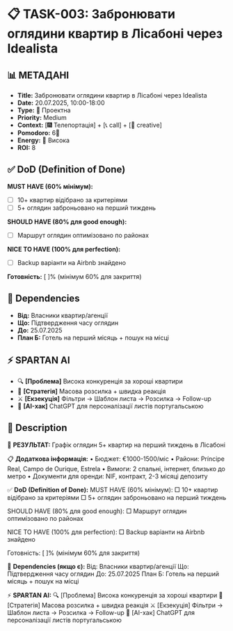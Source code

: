 # 📋 TASK-003: Забронювати оглядини квартир в Лісабоні через Idealista

## 📊 МЕТАДАНІ
- **Title:** Забронювати оглядини квартир в Лісабоні через Idealista
- **Date:** 20.07.2025, 10:00-18:00
- **Type:** 🚀 Проектна
- **Priority:** Medium
- **Context:** [🎆 Телепортація] + [📞 call] + [🎨 creative]
- **Pomodoro:** 6🍅
- **Energy:** 🔴 Висока
- **ROI:** 8

## ✅ DoD (Definition of Done)
**MUST HAVE (60% мінімум):**
- [ ] 10+ квартир відібрано за критеріями
- [ ] 5+ оглядин заброньовано на перший тиждень

**SHOULD HAVE (80% для good enough):**
- [ ] Маршрут оглядин оптимізовано по районах

**NICE TO HAVE (100% для perfection):**
- [ ] Backup варіанти на Airbnb знайдено

**Готовність:** [  ]% (мінімум 60% для закриття)

## 🔗 Dependencies
- **Від:** Власники квартир/агенції
- **Що:** Підтвердження часу оглядин
- **До:** 25.07.2025
- **План Б:** Готель на перший місяць + пошук на місці

## ⚡ SPARTAN AI
- 🔍 **[Проблема]** Висока конкуренція за хороші квартири
- 🎯 **[Стратегія]** Масова розсилка + швидка реакція
- ⚔️ **[Екзекуція]** Фільтри → Шаблон листа → Розсилка → Follow-up
- 🚀 **[AI-хак]** ChatGPT для персоналізації листів португальською

## 📝 Description
🎯 **РЕЗУЛЬТАТ:** Графік оглядин 5+ квартир на перший тиждень в Лісабоні

📋 **Додаткова інформація:**
• Бюджет: €1000-1500/міс
• Райони: Príncipe Real, Campo de Ourique, Estrela
• Вимоги: 2 спальні, інтернет, близько до метро
• Документи для оренди: NIF, контракт, 2-3 місяці депозиту

✅ **DoD (Definition of Done):**
MUST HAVE (60% мінімум):
□ 10+ квартир відібрано за критеріями
□ 5+ оглядин заброньовано на перший тиждень

SHOULD HAVE (80% для good enough):
□ Маршрут оглядин оптимізовано по районах

NICE TO HAVE (100% для perfection):
□ Backup варіанти на Airbnb знайдено

Готовність: [  ]% (мінімум 60% для закриття)

🔗 **Dependencies (якщо є):**
Від: Власники квартир/агенції
Що: Підтвердження часу оглядин
До: 25.07.2025
План Б: Готель на перший місяць + пошук на місці

⚡ **SPARTAN AI:**
🔍 [Проблема] Висока конкуренція за хороші квартири
🎯 [Стратегія] Масова розсилка + швидка реакція
⚔️ [Екзекуція] Фільтри → Шаблон листа → Розсилка → Follow-up
🚀 [AI-хак] ChatGPT для персоналізації листів португальською